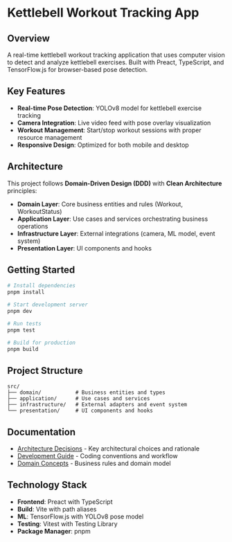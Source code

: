 # Kettlebell Workout Tracking App

## Overview

A real-time kettlebell workout tracking application that uses computer vision to detect and analyze kettlebell exercises. Built with Preact, TypeScript, and TensorFlow.js for browser-based pose detection.

## Key Features

- **Real-time Pose Detection**: YOLOv8 model for kettlebell exercise tracking
- **Camera Integration**: Live video feed with pose overlay visualization  
- **Workout Management**: Start/stop workout sessions with proper resource management
- **Responsive Design**: Optimized for both mobile and desktop

## Architecture

This project follows **Domain-Driven Design (DDD)** with **Clean Architecture** principles:

- **Domain Layer**: Core business entities and rules (Workout, WorkoutStatus)
- **Application Layer**: Use cases and services orchestrating business operations
- **Infrastructure Layer**: External integrations (camera, ML model, event system)
- **Presentation Layer**: UI components and hooks

## Getting Started

```bash
# Install dependencies
pnpm install

# Start development server
pnpm dev

# Run tests
pnpm test

# Build for production
pnpm build
```

## Project Structure

```
src/
├── domain/           # Business entities and types
├── application/      # Use cases and services
├── infrastructure/   # External adapters and event system
└── presentation/     # UI components and hooks
```

## Documentation

- [Architecture Decisions](./ARCHITECTURE.md) - Key architectural choices and rationale
- [Development Guide](./DEVELOPMENT.md) - Coding conventions and workflow
- [Domain Concepts](./DOMAIN.md) - Business rules and domain model

## Technology Stack

- **Frontend**: Preact with TypeScript
- **Build**: Vite with path aliases
- **ML**: TensorFlow.js with YOLOv8 pose model
- **Testing**: Vitest with Testing Library
- **Package Manager**: pnpm
